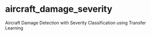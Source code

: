 # aircraft_damage_severity
Aircraft Damage Detection with Severity Classification using Transfer Learning
